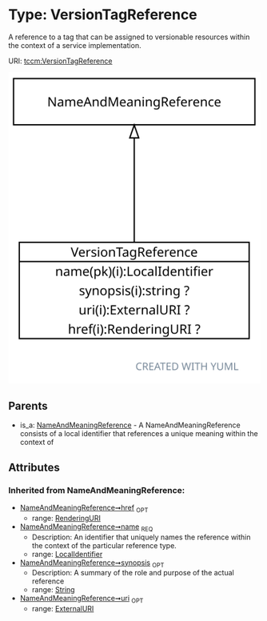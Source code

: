 
# Type: VersionTagReference


A reference to a tag that can be assigned to versionable resources within the context of a service implementation.

URI: [tccm:VersionTagReference](https://hotecosystem.org/tccm/VersionTagReference)


![img](images/VersionTagReference.svg)

## Parents

 *  is_a: [NameAndMeaningReference](NameAndMeaningReference.md) - A NameAndMeaningReference consists of a local identifier that references a unique meaning within the context of

## Attributes


### Inherited from NameAndMeaningReference:

 * [NameAndMeaningReference➞href](NameAndMeaningReference_href.md)  <sub>OPT</sub>
    * range: [RenderingURI](types/RenderingURI.md)
 * [NameAndMeaningReference➞name](NameAndMeaningReference_name.md)  <sub>REQ</sub>
    * Description: An identifier that uniquely names the reference within the context of the particular reference type.
    * range: [LocalIdentifier](types/LocalIdentifier.md)
 * [NameAndMeaningReference➞synopsis](NameAndMeaningReference_synopsis.md)  <sub>OPT</sub>
    * Description: A summary of the role and purpose of the actual reference
    * range: [String](types/String.md)
 * [NameAndMeaningReference➞uri](NameAndMeaningReference_uri.md)  <sub>OPT</sub>
    * range: [ExternalURI](types/ExternalURI.md)
